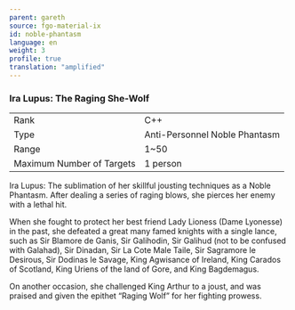 ```yaml
---
parent: gareth
source: fgo-material-ix
id: noble-phantasm
language: en
weight: 3
profile: true
translation: "amplified"
---
```


### Ira Lupus: The Raging She-Wolf

<table>
  <tr><td>Rank</td><td>C++</td></tr>
  <tr><td>Type</td><td>Anti-Personnel Noble Phantasm</td></tr>
  <tr><td>Range</td><td>1~50</td></tr>
  <tr><td>Maximum Number of Targets</td><td>1 person</td></tr>
</table>

Ira Lupus: The sublimation of her skillful jousting techniques as a Noble Phantasm. After dealing a series of raging blows, she pierces her enemy with a lethal hit.

When she fought to protect her best friend Lady Lioness (Dame Lyonesse) in the past, she defeated a great many famed knights with a single lance, such as Sir Blamore de Ganis, Sir Galihodin, Sir Galihud (not to be confused with Galahad), Sir Dinadan, Sir La Cote Male Taile, Sir Sagramore le Desirous, Sir Dodinas le Savage, King Agwisance of Ireland, King Carados of Scotland, King Uriens of the land of Gore, and King Bagdemagus.

On another occasion, she challenged King Arthur to a joust, and was praised and given the epithet “Raging Wolf” for her fighting prowess.
